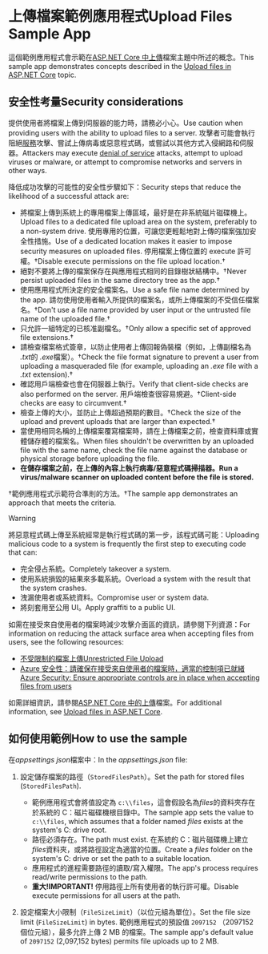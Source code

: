 # <a name="upload-files-sample-app"></a><span data-ttu-id="3ace7-101">上傳檔案範例應用程式</span><span class="sxs-lookup"><span data-stu-id="3ace7-101">Upload Files Sample App</span></span>

<span data-ttu-id="3ace7-102">這個範例應用程式會示範在[ASP.NET Core 中上傳](https://docs.microsoft.com/aspnet/core/mvc/models/file-uploads)檔案主題中所述的概念。</span><span class="sxs-lookup"><span data-stu-id="3ace7-102">This sample app demonstrates concepts described in the [Upload files in ASP.NET Core](https://docs.microsoft.com/aspnet/core/mvc/models/file-uploads) topic.</span></span>

## <a name="security-considerations"></a><span data-ttu-id="3ace7-103">安全性考量</span><span class="sxs-lookup"><span data-stu-id="3ace7-103">Security considerations</span></span>

<span data-ttu-id="3ace7-104">提供使用者將檔案上傳到伺服器的能力時，請務必小心。</span><span class="sxs-lookup"><span data-stu-id="3ace7-104">Use caution when providing users with the ability to upload files to a server.</span></span> <span data-ttu-id="3ace7-105">攻擊者可能會執行阻絕[服務](/windows-hardware/drivers/ifs/denial-of-service)攻擊、嘗試上傳病毒或惡意程式碼，或嘗試以其他方式入侵網路和伺服器。</span><span class="sxs-lookup"><span data-stu-id="3ace7-105">Attackers may execute [denial of service](/windows-hardware/drivers/ifs/denial-of-service) attacks, attempt to upload viruses or malware, or attempt to compromise networks and servers in other ways.</span></span>

<span data-ttu-id="3ace7-106">降低成功攻擊的可能性的安全性步驟如下：</span><span class="sxs-lookup"><span data-stu-id="3ace7-106">Security steps that reduce the likelihood of a successful attack are:</span></span>

* <span data-ttu-id="3ace7-107">將檔案上傳到系統上的專用檔案上傳區域，最好是在非系統磁片磁碟機上。</span><span class="sxs-lookup"><span data-stu-id="3ace7-107">Upload files to a dedicated file upload area on the system, preferably to a non-system drive.</span></span> <span data-ttu-id="3ace7-108">使用專用的位置，可讓您更輕鬆地對上傳的檔案強加安全性措施。</span><span class="sxs-lookup"><span data-stu-id="3ace7-108">Use of a dedicated location makes it easier to impose security measures on uploaded files.</span></span> <span data-ttu-id="3ace7-109">停用檔案上傳位置的 execute 許可權。&dagger;</span><span class="sxs-lookup"><span data-stu-id="3ace7-109">Disable execute permissions on the file upload location.&dagger;</span></span>
* <span data-ttu-id="3ace7-110">絕對不要將上傳的檔案保存在與應用程式相同的目錄樹狀結構中。&dagger;</span><span class="sxs-lookup"><span data-stu-id="3ace7-110">Never persist uploaded files in the same directory tree as the app.&dagger;</span></span>
* <span data-ttu-id="3ace7-111">使用應用程式所決定的安全檔案名。</span><span class="sxs-lookup"><span data-stu-id="3ace7-111">Use a safe file name determined by the app.</span></span> <span data-ttu-id="3ace7-112">請勿使用使用者輸入所提供的檔案名，或所上傳檔案的不受信任檔案名。&dagger;</span><span class="sxs-lookup"><span data-stu-id="3ace7-112">Don't use a file name provided by user input or the untrusted file name of the uploaded file.&dagger;</span></span>
* <span data-ttu-id="3ace7-113">只允許一組特定的已核准副檔名。&dagger;</span><span class="sxs-lookup"><span data-stu-id="3ace7-113">Only allow a specific set of approved file extensions.&dagger;</span></span>
* <span data-ttu-id="3ace7-114">請檢查檔案格式簽章，以防止使用者上傳回報偽裝檔（例如，上傳副檔名為 *.txt*的 *.exe*檔案）。&dagger;</span><span class="sxs-lookup"><span data-stu-id="3ace7-114">Check the file format signature to prevent a user from uploading a masqueraded file (for example, uploading an *.exe* file with a *.txt* extension).&dagger;</span></span>
* <span data-ttu-id="3ace7-115">確認用戶端檢查也會在伺服器上執行。</span><span class="sxs-lookup"><span data-stu-id="3ace7-115">Verify that client-side checks are also performed on the server.</span></span> <span data-ttu-id="3ace7-116">用戶端檢查很容易規避。&dagger;</span><span class="sxs-lookup"><span data-stu-id="3ace7-116">Client-side checks are easy to circumvent.&dagger;</span></span>
* <span data-ttu-id="3ace7-117">檢查上傳的大小，並防止上傳超過預期的數目。&dagger;</span><span class="sxs-lookup"><span data-stu-id="3ace7-117">Check the size of the upload and prevent uploads that are larger than expected.&dagger;</span></span>
* <span data-ttu-id="3ace7-118">當使用相同名稱的上傳檔案覆寫檔案時，請在上傳檔案之前，檢查資料庫或實體儲存體的檔案名。</span><span class="sxs-lookup"><span data-stu-id="3ace7-118">When files shouldn't be overwritten by an uploaded file with the same name, check the file name against the database or physical storage before uploading the file.</span></span>
* <span data-ttu-id="3ace7-119">**在儲存檔案之前，在上傳的內容上執行病毒/惡意程式碼掃描器。**</span><span class="sxs-lookup"><span data-stu-id="3ace7-119">**Run a virus/malware scanner on uploaded content before the file is stored.**</span></span>

<span data-ttu-id="3ace7-120">&dagger;範例應用程式示範符合準則的方法。</span><span class="sxs-lookup"><span data-stu-id="3ace7-120">&dagger;The sample app demonstrates an approach that meets the criteria.</span></span>

> [!WARNING]
> <span data-ttu-id="3ace7-121">將惡意程式碼上傳至系統經常是執行程式碼的第一步，該程式碼可能：</span><span class="sxs-lookup"><span data-stu-id="3ace7-121">Uploading malicious code to a system is frequently the first step to executing code that can:</span></span>
>
> * <span data-ttu-id="3ace7-122">完全侵占系統。</span><span class="sxs-lookup"><span data-stu-id="3ace7-122">Completely takeover a system.</span></span>
> * <span data-ttu-id="3ace7-123">使用系統損毀的結果來多載系統。</span><span class="sxs-lookup"><span data-stu-id="3ace7-123">Overload a system with the result that the system crashes.</span></span>
> * <span data-ttu-id="3ace7-124">洩漏使用者或系統資料。</span><span class="sxs-lookup"><span data-stu-id="3ace7-124">Compromise user or system data.</span></span>
> * <span data-ttu-id="3ace7-125">將刻套用至公用 UI。</span><span class="sxs-lookup"><span data-stu-id="3ace7-125">Apply graffiti to a public UI.</span></span>
>
> <span data-ttu-id="3ace7-126">如需在接受來自使用者的檔案時減少攻擊介面區的資訊，請參閱下列資源：</span><span class="sxs-lookup"><span data-stu-id="3ace7-126">For information on reducing the attack surface area when accepting files from users, see the following resources:</span></span>
>
> * [<span data-ttu-id="3ace7-127">不受限制的檔案上傳</span><span class="sxs-lookup"><span data-stu-id="3ace7-127">Unrestricted File Upload</span></span>](https://www.owasp.org/index.php/Unrestricted_File_Upload)
> * [<span data-ttu-id="3ace7-128">Azure 安全性：請確保在接受來自使用者的檔案時，適當的控制項已就緒</span><span class="sxs-lookup"><span data-stu-id="3ace7-128">Azure Security: Ensure appropriate controls are in place when accepting files from users</span></span>](/azure/security/azure-security-threat-modeling-tool-input-validation#controls-users)

<span data-ttu-id="3ace7-129">如需詳細資訊，請參閱[ASP.NET Core 中的上傳](https://docs.microsoft.com/aspnet/core/mvc/models/file-uploads)檔案。</span><span class="sxs-lookup"><span data-stu-id="3ace7-129">For additional information, see [Upload files in ASP.NET Core](https://docs.microsoft.com/aspnet/core/mvc/models/file-uploads).</span></span>

## <a name="how-to-use-the-sample"></a><span data-ttu-id="3ace7-130">如何使用範例</span><span class="sxs-lookup"><span data-stu-id="3ace7-130">How to use the sample</span></span>

<span data-ttu-id="3ace7-131">在*appsettings json*檔案中：</span><span class="sxs-lookup"><span data-stu-id="3ace7-131">In the *appsettings.json* file:</span></span>

1. <span data-ttu-id="3ace7-132">設定儲存檔案的路徑（`StoredFilesPath`）。</span><span class="sxs-lookup"><span data-stu-id="3ace7-132">Set the path for stored files (`StoredFilesPath`).</span></span>

   * <span data-ttu-id="3ace7-133">範例應用程式會將值設定為 `c:\\files`，這會假設名為*files*的資料夾存在於系統的 C：磁片磁碟機根目錄中。</span><span class="sxs-lookup"><span data-stu-id="3ace7-133">The sample app sets the value to `c:\\files`, which assumes that a folder named *files* exists at the system's C: drive root.</span></span>
   * <span data-ttu-id="3ace7-134">路徑必須存在。</span><span class="sxs-lookup"><span data-stu-id="3ace7-134">The path must exist.</span></span> <span data-ttu-id="3ace7-135">在系統的 C：磁片磁碟機上建立*files*資料夾，或將路徑設定為適當的位置。</span><span class="sxs-lookup"><span data-stu-id="3ace7-135">Create a *files* folder on the system's C: drive or set the path to a suitable location.</span></span>
   * <span data-ttu-id="3ace7-136">應用程式的進程需要路徑的讀取/寫入權限。</span><span class="sxs-lookup"><span data-stu-id="3ace7-136">The app's process requires read/write permissions to the path.</span></span>
   * <span data-ttu-id="3ace7-137">**重大!**</span><span class="sxs-lookup"><span data-stu-id="3ace7-137">**IMPORTANT!**</span></span> <span data-ttu-id="3ace7-138">停用路徑上所有使用者的執行許可權。</span><span class="sxs-lookup"><span data-stu-id="3ace7-138">Disable execute permissions for all users at the path.</span></span>

1. <span data-ttu-id="3ace7-139">設定檔案大小限制（`FileSizeLimit`）（以位元組為單位）。</span><span class="sxs-lookup"><span data-stu-id="3ace7-139">Set the file size limit (`FileSizeLimit`) in bytes.</span></span> <span data-ttu-id="3ace7-140">範例應用程式的預設值 `2097152` （2097152個位元組），最多允許上傳 2 MB 的檔案。</span><span class="sxs-lookup"><span data-stu-id="3ace7-140">The sample app's default value of `2097152` (2,097,152 bytes) permits file uploads up to 2 MB.</span></span>
